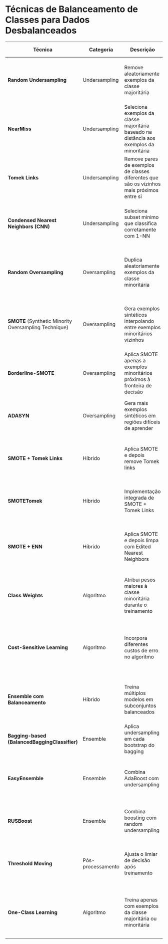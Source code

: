 # Técnicas de Balanceamento de Classes para Dados Desbalanceados

| Técnica | Categoria | Descrição | Vantagens | Desvantagens | Cenários Recomendados | Métricas de Avaliação |
|---------|-----------|-----------|-----------|--------------|----------------------|----------------------|
| **Random Undersampling** | Undersampling | Remove aleatoriamente exemplos da classe majoritária | • Simples e rápido. Reduz custo computacional. Diminui problemas de armazenamento | • Perda de informações potencialmente úteis. Pode remover exemplos importantes. Pode aumentar variância | • Datasets muito grandes. Quando há muitos exemplos da classe majoritária. Para testes rápidos iniciais | • F1-score. ROC-AUC. Precision-Recall AUC |
| **NearMiss** | Undersampling | Seleciona exemplos da classe majoritária baseado na distância aos exemplos da minoritária | • Preserva exemplos da fronteira. Mantém informação discriminativa. Mais informativo que random | • Sensível a ruído. Computacionalmente intensivo em grandes datasets. Pode criar distribuições artificiais | • Quando a fronteira de decisão é importante. Para problemas onde a semântica espacial é relevante | • F1-score. Recall. G-mean |
| **Tomek Links** | Undersampling | Remove pares de exemplos de classes diferentes que são os vizinhos mais próximos entre si | • Remove ruído e sobreposição. Clarifica fronteiras de decisão. Preserva estrutura dos dados | • Pode remover poucos exemplos. Computa distâncias par a par (O(n²)). Pode não ser suficiente sozinho | • Para limpeza de dados. Como pré-processamento. Combinado com outras técnicas | • F1-score. Precision. ROC-AUC |
| **Condensed Nearest Neighbors (CNN)** | Undersampling | Seleciona subset mínimo que classifica corretamente com 1-NN | • Preserva características discriminativas. Reduz significativamente o dataset. Mantém fronteira de decisão | • Sensível à ordem dos dados. Computacionalmente intensivo. Não lida bem com ruído | • Redução substancial de dados. Quando a fronteira de decisão é bem definida | • Accuracy. F1-score. Taxa de redução |
| **Random Oversampling** | Oversampling | Duplica aleatoriamente exemplos da classe minoritária | • Simples e intuitivo. Não perde informação. Implementação fácil | • Risco de overfitting. Duplicação exata (não cria variabilidade). Pode aumentar tempo de treino | • Conjuntos de dados pequenos. Quando undersampling causa perda significativa. Testes preliminares | • F1-score. Recall. Precision-Recall AUC |
| **SMOTE** (Synthetic Minority Oversampling Technique) | Oversampling | Gera exemplos sintéticos interpolando entre exemplos minoritários vizinhos | • Cria exemplos novos, não duplicados. Generaliza o espaço de características. Evita overfitting em comparação com duplicação | • Pode gerar ruído em áreas sobrepostas. Ignora a classe majoritária na geração. Difícil em dados categóricos | • Quando há poucos exemplos da classe minoritária. Para expandir o espaço de características. Dados numéricos | • F1-score. ROC-AUC. Recall |
| **Borderline-SMOTE** | Oversampling | Aplica SMOTE apenas a exemplos minoritários próximos à fronteira de decisão | • Foca na região de decisão mais difícil. Mais eficiente que SMOTE regular. Melhor generalização | • Mais complexo que SMOTE regular. Depende da definição de "fronteira". Pode amplificar ruído na fronteira | • Quando a fronteira de decisão é crítica. Para melhorar a discriminação entre classes | • F1-score. G-mean. ROC-AUC |
| **ADASYN** | Oversampling | Gera mais exemplos sintéticos em regiões difíceis de aprender | • Adaptativo ao nível de dificuldade. Foco em exemplos difíceis. Reduz viés de classificação | • Computacionalmente mais intensivo. Sensível a parâmetros. Pode criar ruído | • Problemas complexos com distribuição não uniforme. Quando há muitas regiões difíceis | • F1-score. Balanced accuracy. G-mean |
| **SMOTE + Tomek Links** | Híbrido | Aplica SMOTE e depois remove Tomek links | • Cria novos exemplos e limpa sobreposições. Melhora a definição da fronteira. Combina vantagens das duas abordagens | • Complexidade de implementação. Custo computacional maior. Múltiplos parâmetros | • Datasets com sobreposição. Quando tanto under quanto oversampling isolados são insuficientes | • F1-score. ROC-AUC. Precision-Recall AUC |
| **SMOTETomek** | Híbrido | Implementação integrada de SMOTE + Tomek Links | • Otimizado para execução conjunta. Melhor balanço entre classes. Interface única | • Similar ao SMOTE + Tomek separados. Múltiplos hiperparâmetros. Complexidade computacional | • Disponível em bibliotecas como imbalanced-learn. Para workflow padronizado | • F1-score. ROC-AUC. Balanced accuracy |
| **SMOTE + ENN** | Híbrido | Aplica SMOTE e depois limpa com Edited Nearest Neighbors | • Remoção mais agressiva de ruído. Melhor definição de fronteira. Remove exemplos majoritários e minoritários problemáticos | • Pode reduzir muito os dados. Computacionalmente intensivo. Sensível ao parâmetro k | • Datasets com muito ruído. Quando a limpeza é prioritária. Para fronteiras bem definidas | • F1-score. G-mean. Recall |
| **Class Weights** | Algoritmo | Atribui pesos maiores à classe minoritária durante o treinamento | • Preserva todos os dados. Fácil de implementar. Não modifica o dataset | • Não resolve problemas de representatividade. Nem todos algoritmos suportam. Difícil calibração de pesos | • Algoritmos que suportam pesos (SVM, RF, etc.). Quando a modificação dos dados é indesejada | • F1-score ponderado. Balanced accuracy. ROC-AUC |
| **Cost-Sensitive Learning** | Algoritmo | Incorpora diferentes custos de erro no algoritmo | • Otimiza diretamente para o objetivo. Não modifica distribuição. Captura importância do negócio | • Requer conhecimento dos custos. Implementação específica por algoritmo. Pode ser difícil de calibrar | • Quando os custos de erro são conhecidos. Cenários como fraude ou diagnóstico. Para otimização direta do objetivo de negócio | • Custo total. F1-score. Profit/Loss específico |
| **Ensemble com Balanceamento** | Híbrido | Treina múltiplos modelos em subconjuntos balanceados | • Utiliza todos os dados. Reduz variância. Cada modelo vê distribuição diferente | • Computacionalmente intensivo. Complexo de implementar. Difícil de interpretar | • Conjuntos de dados grandes. Quando há recursos computacionais. Para maximizar performance | • F1-score. ROC-AUC. Specificity/Sensitivity |
| **Bagging-based (BalancedBaggingClassifier)** | Ensemble | Aplica undersampling em cada bootstrap do bagging | • Reduz variância. Utiliza diferentes subconjuntos. Implementação disponível | • Necessita múltiplos modelos. Maior tempo de treino e inferência. Pode ser sensível a outliers | • Quando há variância alta com undersampling. Datasets médios a grandes | • F1-score. ROC-AUC. Balanced accuracy |
| **EasyEnsemble** | Ensemble | Combina AdaBoost com undersampling | • Foca em exemplos difíceis. Reduz viés e variância. Boa generalização | • Complexidade computacional. Múltiplos hiperparâmetros. Sensível a ruído | • Quando há recursos computacionais. Para alta performance. Em problemas complexos | • F1-score. ROC-AUC. G-mean |
| **RUSBoost** | Ensemble | Combina boosting com random undersampling | • Eficiente computacionalmente. Foco adaptativo em exemplos difíceis. Bom para grandes datasets | • Pode sofrer com perda de informação. Sensível à ordem de remoção. Pode aumentar variância | • Grandes conjuntos de dados. Quando o random undersampling funciona bem | • F1-score. ROC-AUC. G-mean |
| **Threshold Moving** | Pós-processamento | Ajusta o limiar de decisão após treinamento | • Não modifica o treinamento. Flexível, pode ser ajustado. Preserva distribuição de probabilidade | • Requer probabilidades calibradas. Não melhora a representatividade. Difícil calibração automática | • Como ajuste final. Para modelos que produzem probabilidades. Validação com stakeholders | • F1-score. ROC-AUC. Profit/Loss específico |
| **One-Class Learning** | Algoritmo | Treina apenas com exemplos da classe majoritária ou minoritária | • Útil para detecção de anomalias. Robusto quando uma classe é muito rara. Não depende de balanceamento | • Perda de informação discriminativa. Requer algoritmos específicos. Difícil calibração | • Detecção de anomalias/fraudes. Classes extremamente desbalanceadas (< 1%). Quando uma classe é bem definida | • AUC. Precision@K. False positive rate |